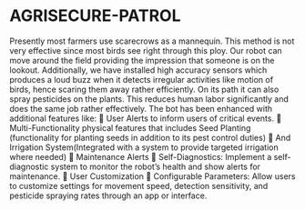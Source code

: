 # AGRISECURE-PATROL
Presently most farmers use scarecrows as a mannequin. This method is not very effective since most birds see right through this ploy. Our robot can move around the field providing the impression that someone is on the lookout. 
Additionally, we have installed high accuracy sensors which produces a loud buzz when it detects irregular activities like motion of birds, hence scaring them away rather efficiently. 
On its path it can also spray pesticides on the plants. This reduces human labor significantly and does the same job rather effectively.
The bot has been enhanced with additional features like:
	User Alerts to inform users of critical events.
	Multi-Functionality physical features that includes Seed Planting (functionality for planting seeds in addition to its pest control duties)
	And Irrigation System(Integrated with a system to provide targeted irrigation where needed)
	Maintenance Alerts
	Self-Diagnostics: Implement a self-diagnostic system to monitor the robot’s health and show alerts for maintenance.
	User Customization
	Configurable Parameters: Allow users to customize settings for movement speed, detection sensitivity, and pesticide spraying rates through an app or interface.
